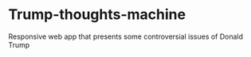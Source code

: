 # Trump-thoughts-machine
Responsive web app that presents some controversial issues of Donald Trump
